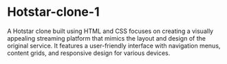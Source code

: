 # Hotstar-clone-1
A Hotstar clone built using HTML and CSS focuses on creating a visually appealing streaming platform that mimics the layout and design of the original service. It features a user-friendly interface with navigation menus, content grids, and responsive design for various devices.
